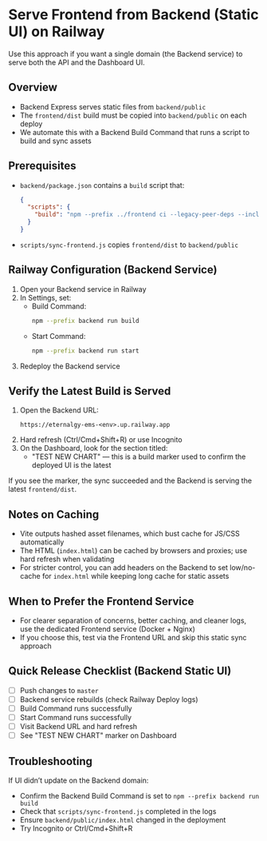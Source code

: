 # Serve Frontend from Backend (Static UI) on Railway

Use this approach if you want a single domain (the Backend service) to serve both the API and the Dashboard UI.

## Overview

- Backend Express serves static files from `backend/public`
- The `frontend/dist` build must be copied into `backend/public` on each deploy
- We automate this with a Backend Build Command that runs a script to build and sync assets

## Prerequisites

- `backend/package.json` contains a `build` script that:
  ```json
  {
    "scripts": {
      "build": "npm --prefix ../frontend ci --legacy-peer-deps --include=dev && npm --prefix ../frontend run build && node ../scripts/sync-frontend.js"
    }
  }
  ```
- `scripts/sync-frontend.js` copies `frontend/dist` to `backend/public`

## Railway Configuration (Backend Service)

1. Open your Backend service in Railway
2. In Settings, set:
   - Build Command:
     ```bash
     npm --prefix backend run build
     ```
   - Start Command:
     ```bash
     npm --prefix backend run start
     ```
3. Redeploy the Backend service

## Verify the Latest Build is Served

1. Open the Backend URL:
   ```
   https://eternalgy-ems-<env>.up.railway.app
   ```
2. Hard refresh (Ctrl/Cmd+Shift+R) or use Incognito
3. On the Dashboard, look for the section titled:
   - "TEST NEW CHART" — this is a build marker used to confirm the deployed UI is the latest

If you see the marker, the sync succeeded and the Backend is serving the latest `frontend/dist`.

## Notes on Caching

- Vite outputs hashed asset filenames, which bust cache for JS/CSS automatically
- The HTML (`index.html`) can be cached by browsers and proxies; use hard refresh when validating
- For stricter control, you can add headers on the Backend to set low/no-cache for `index.html` while keeping long cache for static assets

## When to Prefer the Frontend Service

- For clearer separation of concerns, better caching, and cleaner logs, use the dedicated Frontend service (Docker + Nginx)
- If you choose this, test via the Frontend URL and skip this static sync approach

## Quick Release Checklist (Backend Static UI)

- [ ] Push changes to `master`
- [ ] Backend service rebuilds (check Railway Deploy logs)
- [ ] Build Command runs successfully
- [ ] Start Command runs successfully
- [ ] Visit Backend URL and hard refresh
- [ ] See "TEST NEW CHART" marker on Dashboard

## Troubleshooting

If UI didn’t update on the Backend domain:
- Confirm the Backend Build Command is set to `npm --prefix backend run build`
- Check that `scripts/sync-frontend.js` completed in the logs
- Ensure `backend/public/index.html` changed in the deployment
- Try Incognito or Ctrl/Cmd+Shift+R